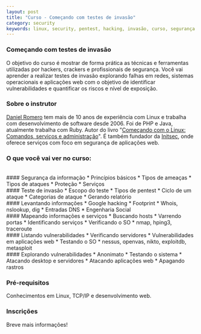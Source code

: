 ```yaml
---
layout: post
title: "Curso - Começando com testes de invasão"
category: security
keywords: linux, security, pentest, hacking, invasão, curso, segurança
---
```


### Começando com testes de invasão

O objetivo do curso é mostrar de forma prática as técnicas e ferramentas utilizadas por
hackers, crackers e profissionais de segurança.
Você vai aprender a realizar testes de invasão explorando falhas em redes,
sistemas operacionais e aplicações web com o objetivo de identificar vulnerabilidades
e quantificar os riscos e nível de exposição.

### Sobre o instrutor

[Daniel Romero](http://infoslack.com/about/) tem mais de 10 anos de experiência com Linux e trabalha com
desenvolvimento de software desde 2006. Foi de PHP e Java, atualmente trabalha com Ruby.
Autor do livro "[Começando com o Linux: Comandos, serviços e administração](http://www.casadocodigo.com.br/products/livro-linux)".
É também fundador da [Initsec](http://www.initsec.com/), onde oferece serviços com foco em
segurança de aplicações web.

### O que você vai ver no curso:
<br>
#### Segurança da informação
* Princípios básicos
* Tipos de ameaças
* Tipos de ataques
* Proteção
* Serviços
<br>
#### Teste de invasão
* Escopo do teste
* Tipos de pentest
* Ciclo de um ataque
* Categorias de ataque
* Gerando relatório
<br>
#### Levantando informações
* Google hacking
* Footprint
* Whois, nslookup, dig
* Entradas DNS
* Engenharia Social
<br>
#### Mapeando informações e serviços
* Buscando hosts
* Varrendo portas
* Identificando serviços
* Verificando o SO
* nmap, hping3, traceroute
<br>
#### Listando vulnerabilidades
* Verificando servidores
* Vulnerabilidades em aplicações web
* Testando o SO
* nessus, openvas, nikto, exploitdb, metasploit
<br>
#### Explorando vulnerabilidades
* Anonimato
* Testando o sistema
* Atacando desktop e servidores
* Atacando aplicações web
* Apagando rastros
<br>

### Pré-requisitos
Conhecimentos em Linux, TCP/IP e desenvolvimento web.

### Inscrições

Breve mais informações!
